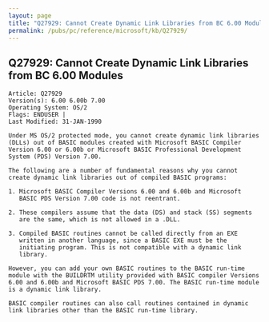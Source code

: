 ```yaml
---
layout: page
title: "Q27929: Cannot Create Dynamic Link Libraries from BC 6.00 Modules"
permalink: /pubs/pc/reference/microsoft/kb/Q27929/
---
```


## Q27929: Cannot Create Dynamic Link Libraries from BC 6.00 Modules

	Article: Q27929
	Version(s): 6.00 6.00b 7.00
	Operating System: OS/2
	Flags: ENDUSER |
	Last Modified: 31-JAN-1990
	
	Under MS OS/2 protected mode, you cannot create dynamic link libraries
	(DLLs) out of BASIC modules created with Microsoft BASIC Compiler
	Version 6.00 or 6.00b or Microsoft BASIC Professional Development
	System (PDS) Version 7.00.
	
	The following are a number of fundamental reasons why you cannot
	create dynamic link libraries out of compiled BASIC programs:
	
	1. Microsoft BASIC Compiler Versions 6.00 and 6.00b and Microsoft
	   BASIC PDS Version 7.00 code is not reentrant.
	
	2. These compilers assume that the data (DS) and stack (SS) segments
	   are the same, which is not allowed in a .DLL.
	
	3. Compiled BASIC routines cannot be called directly from an EXE
	   written in another language, since a BASIC EXE must be the
	   initiating program. This is not compatible with a dynamic link
	   library.
	
	However, you can add your own BASIC routines to the BASIC run-time
	module with the BUILDRTM utility provided with BASIC compiler Versions
	6.00 and 6.00b and Microsoft BASIC PDS 7.00. The BASIC run-time module
	is a dynamic link library.
	
	BASIC compiler routines can also call routines contained in dynamic
	link libraries other than the BASIC run-time library.
